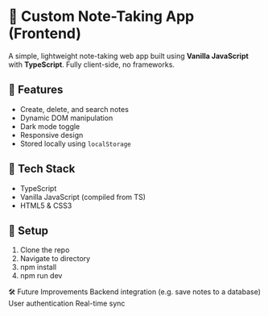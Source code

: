 # 📝 Custom Note-Taking App (Frontend)

A simple, lightweight note-taking web app built using **Vanilla JavaScript** with **TypeScript**. Fully client-side, no frameworks.

## 🚀 Features

- Create, delete, and search notes
- Dynamic DOM manipulation
- Dark mode toggle
- Responsive design
- Stored locally using `localStorage`

## 📁 Tech Stack

- TypeScript
- Vanilla JavaScript (compiled from TS)
- HTML5 & CSS3

## 🔧 Setup
1. Clone the repo
2. Navigate to directory
3. npm install
4. npm run dev


🛠 Future Improvements
Backend integration (e.g. save notes to a database)
User authentication
Real-time sync